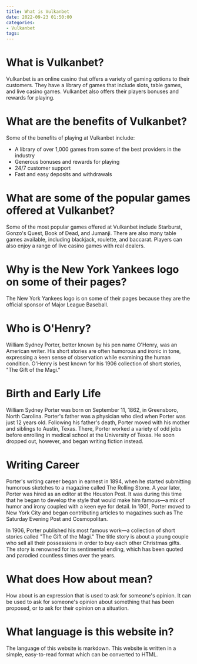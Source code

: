 ```yaml
---
title: What is Vulkanbet 
date: 2022-09-23 01:50:00
categories:
- Vulkanbet
tags:
---
```



#  What is Vulkanbet? 

Vulkanbet is an online casino that offers a variety of gaming options to their customers. They have a library of games that include slots, table games, and live casino games. Vulkanbet also offers their players bonuses and rewards for playing.

# What are the benefits of Vulkanbet? 

Some of the benefits of playing at Vulkanbet include: 
- A library of over 1,000 games from some of the best providers in the industry 
- Generous bonuses and rewards for playing 
- 24/7 customer support 
- Fast and easy deposits and withdrawals 

# What are some of the popular games offered at Vulkanbet? 

Some of the most popular games offered at Vulkanbet include Starburst, Gonzo's Quest, Book of Dead, and Jumanji. There are also many table games available, including blackjack, roulette, and baccarat. Players can also enjoy a range of live casino games with real dealers.

#  Why is the New York Yankees logo on some of their pages? 

The New York Yankees logo is on some of their pages because they are the official sponsor of Major League Baseball.

#  Who is O'Henry?

 William Sydney Porter, better known by his pen name O'Henry, was an American writer. His short stories are often humorous and ironic in tone, expressing a keen sense of observation while examining the human condition. O'Henry is best known for his 1906 collection of short stories, "The Gift of the Magi."

# Birth and Early Life

William Sydney Porter was born on September 11, 1862, in Greensboro, North Carolina. Porter's father was a physician who died when Porter was just 12 years old. Following his father's death, Porter moved with his mother and siblings to Austin, Texas. There, Porter worked a variety of odd jobs before enrolling in medical school at the University of Texas. He soon dropped out, however, and began writing fiction instead.

# Writing Career

Porter's writing career began in earnest in 1894, when he started submitting humorous sketches to a magazine called The Rolling Stone. A year later, Porter was hired as an editor at the Houston Post. It was during this time that he began to develop the style that would make him famous—a mix of humor and irony coupled with a keen eye for detail. In 1901, Porter moved to New York City and began contributing articles to magazines such as The Saturday Evening Post and Cosmopolitan.

In 1906, Porter published his most famous work—a collection of short stories called "The Gift of the Magi." The title story is about a young couple who sell all their possessions in order to buy each other Christmas gifts. The story is renowned for its sentimental ending, which has been quoted and parodied countless times over the years.

#  What does How about mean?

How about is an expression that is used to ask for someone's opinion. It can be used to ask for someone's opinion about something that has been proposed, or to ask for their opinion on a situation.

#  What language is this website in?

The language of this website is markdown. This website is written in a simple, easy-to-read format which can be converted to HTML.